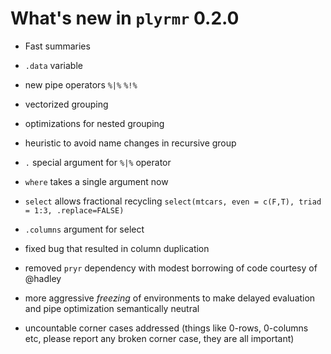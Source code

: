 # What's new in `plyrmr` 0.2.0

* Fast summaries
* `.data` variable
* new pipe operators `%|%` `%!%`
* vectorized grouping
* optimizations for nested grouping
* heuristic to avoid name changes in recursive group
* `.` special argument for `%|%` operator
* `where` takes a single argument now
* `select` allows fractional recycling `select(mtcars, even = c(F,T), triad = 1:3, .replace=FALSE)`
* `.columns` argument for select


* fixed bug that resulted in column duplication
* removed `pryr` dependency with modest borrowing of code courtesy of @hadley
* more aggressive *freezing* of environments to make delayed evaluation and pipe optimization semantically neutral
* uncountable corner cases addressed (things like 0-rows, 0-columns etc, please report any broken corner case, they are all important)

